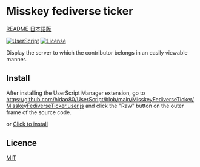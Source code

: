 # Misskey fediverse ticker

[README 日本語版](./README_ja.md)

[![UserScript](https://img.shields.io/badge/Framework-UserScript-blue.svg)](https://en.wikipedia.org/wiki/Userscript)
[![License](https://img.shields.io/github/license/hidao80/UserScript)](/LICENSE)

Display the server to which the contributor belongs in an easily viewable manner.

## Install

After installing the UserScript Manager extension, go to https://github.com/hidao80/UserScript/blob/main/MisskeyFediverseTicker/MisskeyFediverseTicker.user.js and click the "Raw" button on the outer frame of the source code.

or [Click to install](https://github.com/hidao80/UserScript/raw/main/MisskeyFediverseTicker/MisskeyFediverseTicker.user.js)

## Licence

[MIT](/LICENSE)
